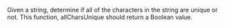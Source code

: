 Given a string, determine if all of the characters in the string are unique or not. This function, allCharsUnique should return a Boolean value.
